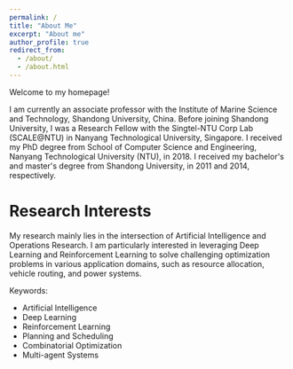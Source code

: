 ```yaml
---
permalink: /
title: "About Me"
excerpt: "About me"
author_profile: true
redirect_from: 
  - /about/
  - /about.html
---
```


Welcome to my homepage!

I am currently an associate professor with the Institute of Marine Science and Technology, Shandong University, China. Before joining Shandong University, I was a Research Fellow with the Singtel-NTU Corp Lab (SCALE@NTU) in Nanyang Technological University, Singapore. I received my PhD degree from School of Computer Science and Engineering, Nanyang Technological University (NTU), in 2018. I received my bachelor's and master's degree from Shandong University, in 2011 and 2014, respectively.

Research Interests
======
My research mainly lies in the intersection of Artificial Intelligence and Operations Research. I am particularly interested in leveraging Deep Learning and Reinforcement Learning to solve challenging optimization problems in various application domains, such as resource allocation, vehicle routing, and power systems.

Keywords:
* Artificial Intelligence 
* Deep Learning
* Reinforcement Learning
* Planning and Scheduling
* Combinatorial Optimization
* Multi-agent Systems
